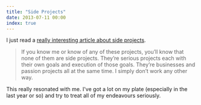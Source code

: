 ```yaml
---
title: "Side Projects"
date: 2013-07-11 00:00
index: true
---
```


I just read a [really interesting article about side projects](http://blog.joshlong.me/no-such-thing-as-side-projects).

> If you know me or know of any of these projects, you’ll know that none of them are side projects. They’re serious projects each with their own goals and execution of those goals. They’re businesses and passion projects all at the same time. I simply don’t work any other way.

This really resonated with me. I've got a lot on my plate (especially in the last year or so) and try to treat all of my endeavours seriously.

<!-- more -->
